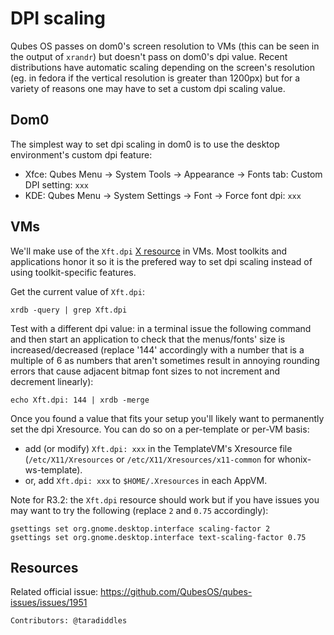 DPI scaling
===========

Qubes OS passes on dom0's screen resolution to VMs (this can be seen in the output of `xrandr`) but doesn't pass on dom0's dpi value. Recent distributions have automatic scaling depending on the screen's resolution (eg. in fedora if the vertical resolution is greater than 1200px) but for a variety of reasons one may have to set a custom dpi scaling value.


Dom0
----

The simplest way to set dpi scaling in dom0 is to use the desktop environment's custom dpi feature:

- Xfce: Qubes Menu → System Tools → Appearance → Fonts tab: Custom DPI setting: `xxx`
- KDE: Qubes Menu → System Settings → Font → Force font dpi: `xxx`


VMs
---

We'll make use of the `Xft.dpi` [X resource](https://en.wikipedia.org/wiki/X_resources) in VMs. Most toolkits and applications honor it so it is the prefered way to set dpi scaling instead of using toolkit-specific features.

Get the current value of `Xft.dpi`:

~~~
xrdb -query | grep Xft.dpi
~~~

Test with a different dpi value: in a terminal issue the following command and then start an application to check that the menus/fonts' size is increased/decreased (replace '144' accordingly with a number that is a multiple of 6 as numbers that aren't sometimes result in annoying rounding errors that cause adjacent bitmap font sizes to not increment and decrement linearly):

~~~
echo Xft.dpi: 144 | xrdb -merge
~~~

Once you found a value that fits your setup you'll likely want to permanently set the dpi Xresource. You can do so on a per-template or per-VM basis:

- add (or modify) `Xft.dpi: xxx` in the TemplateVM's Xresource file (`/etc/X11/Xresources` or `/etc/X11/Xresources/x11-common` for whonix-ws-template).
- or, add `Xft.dpi: xxx` to `$HOME/.Xresources` in each AppVM.


Note for R3.2: the `Xft.dpi` resource should work but if you have issues you may want to try the following (replace `2` and `0.75` accordingly):

~~~
gsettings set org.gnome.desktop.interface scaling-factor 2
gsettings set org.gnome.desktop.interface text-scaling-factor 0.75
~~~


Resources
---------

Related official issue: https://github.com/QubesOS/qubes-issues/issues/1951


`Contributors: @taradiddles`
